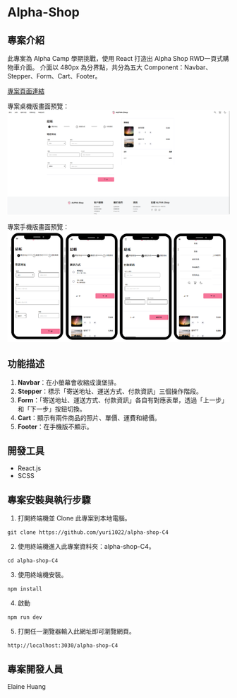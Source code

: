 # Alpha-Shop

## 專案介紹

此專案為 Alpha Camp 學期挑戰，使用 React 打造出 Alpha Shop RWD一頁式購物車介面。
介面以 480px 為分界點，共分為五大 Component：Navbar、Stepper、Form、Cart、Footer。

[專案頁面連結](https://yuri1022.github.io/alpha-shop-C4/)

專案桌機版畫面預覽：
![專案桌機版畫面](src/assets/Alphashop-screenshot-pc.png)

專案手機版畫面預覽：
![專案行動版畫面](src/assets/Alphashop-screenshot-mb.png)



## 功能描述

1. **Navbar**：在小螢幕會收縮成漢堡排。
2. **Stepper**：標示「寄送地址、運送方式、付款資訊」三個操作階段。
3. **Form**：「寄送地址、運送方式、付款資訊」各自有對應表單，透過「上一步」和「下一步」按鈕切換。
4. **Cart**：顯示有兩件商品的照片、單價、運費和總價。
5. **Footer**：在手機版不顯示。

## 開發工具

- React.js
- SCSS

## 專案安裝與執行步驟

1. 打開終端機並 Clone 此專案到本地電腦。
```
git clone https://github.com/yuri1022/alpha-shop-C4
```

2. 使用終端機進入此專案資料夾：alpha-shop-C4。

```
cd alpha-shop-C4
```
3. 使用終端機安裝。

```
npm install
```

4. 啟動

```
npm run dev
```

5. 打開任一瀏覽器輸入此網址即可瀏覽網頁。

```
http://localhost:3030/alpha-shop-C4
```

## 專案開發人員

Elaine Huang
